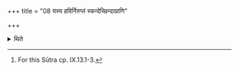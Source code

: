+++
title = "08 यस्य हविर्निरुप्तं स्कन्देच्छिन्दत्प्राणि"

+++

<details><summary>थिते</summary>

8. A sacrificer whose offering-material (rice etc.) when taken spills out, should give an animal (like a cow or sheep) which cuts (grass with its teeth and eats) (to the Adhvaryu). If (the offering-material) which has been purified (spills out) then a shining thing should be given; according to some, in this case, a gift chosen (by the Adhvaryu) should be given.[^1]  


[^1]: For this Sūtra cp. IX.13.1-3.
</details>
